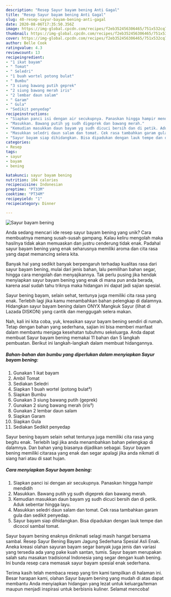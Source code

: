 ```yaml
---
description: "Resep Sayur bayam bening Anti Gagal"
title: "Resep Sayur bayam bening Anti Gagal"
slug: 40-resep-sayur-bayam-bening-anti-gagal
date: 2020-08-06T17:35:50.356Z
image: https://img-global.cpcdn.com/recipes/f2eb352456306465/751x532cq70/sayur-bayam-bening-foto-resep-utama.jpg
thumbnail: https://img-global.cpcdn.com/recipes/f2eb352456306465/751x532cq70/sayur-bayam-bening-foto-resep-utama.jpg
cover: https://img-global.cpcdn.com/recipes/f2eb352456306465/751x532cq70/sayur-bayam-bening-foto-resep-utama.jpg
author: Belle Cook
ratingvalue: 4.3
reviewcount: 13
recipeingredient:
- "1 ikat bayam"
- " Tomat"
- " Seledri"
- "1 buah wortel potong bulat"
- " Bumbu"
- "3 siung bawang putih geprek"
- "2 siung bawang merah iris"
- "2 lembar daun salam"
- " Garam"
- " Gula"
- "Sedikit penyedap"
recipeinstructions:
- "Siapkan panci isi dengan air secukupnya. Panaskan hingga hampir mendidih"
- "Masukkan. Bawang putih yg sudh digeprek dan bawang merah."
- "Kemudian masukkan daun bayam yg sudh dicuci bersih dan di petik. Aduk sebentar hingga layu."
- "Masukkan seledri daun salam dan tomat. Cek rasa tambahkan garam gula dan sedikit penyedap."
- "Sayur bayam siap dihidangkan. Bisa dipadukan dengan lauk tempe dan dicocol sambal tomat."
categories:
- Resep
tags:
- sayur
- bayam
- bening

katakunci: sayur bayam bening 
nutrition: 104 calories
recipecuisine: Indonesian
preptime: "PT33M"
cooktime: "PT34M"
recipeyield: "1"
recipecategory: Dinner

---
```



![Sayur bayam bening](https://img-global.cpcdn.com/recipes/f2eb352456306465/751x532cq70/sayur-bayam-bening-foto-resep-utama.jpg)

Anda sedang mencari ide resep sayur bayam bening yang unik? Cara membuatnya memang susah-susah gampang. Kalau keliru mengolah maka hasilnya tidak akan memuaskan dan justru cenderung tidak enak. Padahal sayur bayam bening yang enak seharusnya memiliki aroma dan cita rasa yang dapat memancing selera kita.

Banyak hal yang sedikit banyak berpengaruh terhadap kualitas rasa dari sayur bayam bening, mulai dari jenis bahan, lalu pemilihan bahan segar, hingga cara mengolah dan menyajikannya. Tak perlu pusing jika hendak menyiapkan sayur bayam bening yang enak di mana pun anda berada, karena asal sudah tahu triknya maka hidangan ini dapat jadi sajian spesial.

Sayur bening bayam, selain sehat, tentunya juga memiliki cita rasa yang enak. Terlebih lagi jika kamu menambahkan bahan pelengkap di dalamnya. Hidangkan sayur bayam bening dalam ONYX Mangkuk Sayur (lihat di Lazada DISKON) yang cantik dan menggugah selera makan.


Nah, kali ini kita coba, yuk, kreasikan sayur bayam bening sendiri di rumah. Tetap dengan bahan yang sederhana, sajian ini bisa memberi manfaat dalam membantu menjaga kesehatan tubuhmu sekeluarga. Anda dapat membuat Sayur bayam bening memakai 11 bahan dan 5 langkah pembuatan. Berikut ini langkah-langkah dalam membuat hidangannya.

<!--inarticleads1-->

##### Bahan-bahan dan bumbu yang diperlukan dalam menyiapkan Sayur bayam bening:

1. Gunakan 1 ikat bayam
1. Ambil  Tomat
1. Sediakan  Seledri
1. Siapkan 1 buah wortel (potong bulat²)
1. Siapkan  Bumbu
1. Gunakan 3 siung bawang putih (geprek)
1. Gunakan 2 siung bawang merah (iris²)
1. Gunakan 2 lembar daun salam
1. Siapkan  Garam
1. Siapkan  Gula
1. Sediakan Sedikit penyedap


Sayur bening bayam selain sehat tentunya juga memiliki cita rasa yang begitu enak. Terlebih lagi jika anda menambahkan bahan pelengkap di dalamnya. Dan bahan yang biasanya dijadikan sebagai. Sayur bayam bening memiliki citarasa yang enak dan segar apalagi jika anda nikmati di siang hari atau di saat hujan. 

<!--inarticleads2-->

##### Cara menyiapkan Sayur bayam bening:

1. Siapkan panci isi dengan air secukupnya. Panaskan hingga hampir mendidih
1. Masukkan. Bawang putih yg sudh digeprek dan bawang merah.
1. Kemudian masukkan daun bayam yg sudh dicuci bersih dan di petik. Aduk sebentar hingga layu.
1. Masukkan seledri daun salam dan tomat. Cek rasa tambahkan garam gula dan sedikit penyedap.
1. Sayur bayam siap dihidangkan. Bisa dipadukan dengan lauk tempe dan dicocol sambal tomat.


Sayur bayam bening enaknya dinikmati selagi masih hangat bersama sambal. Resep Sayur Bening Bayam Jagung Sederhana Spesial Asli Enak. Aneka kreasi olahan sayuran bayam segar banyak juga jenis dan variasi yang tersedia ada yang pake kuah santan, tumis. Sayur bayam merupakan salah satu masakan tradisional Indonesia yang segar dengan kuah bening. Ini bunda resep cara memasak sayur bayam spesial enak sederhana. 

Terima kasih telah membaca resep yang tim kami tampilkan di halaman ini. Besar harapan kami, olahan Sayur bayam bening yang mudah di atas dapat membantu Anda menyiapkan hidangan yang lezat untuk keluarga/teman maupun menjadi inspirasi untuk berbisnis kuliner. Selamat mencoba!
